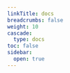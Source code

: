 ```yaml
---
linkTitle: docs
breadcrumbs: false
weight: 10
cascade:
  type: docs  
toc: false
sidebar:
  open: true
---
```

